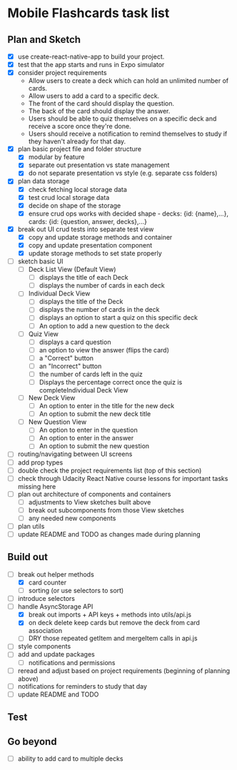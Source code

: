 # Mobile Flashcards task list

## Plan and Sketch
- [X] use create-react-native-app to build your project.
- [X] test that the app starts and runs in Expo simulator
- [X] consider project requirements
	- Allow users to create a deck which can hold an unlimited number of cards.
	- Allow users to add a card to a specific deck.
	- The front of the card should display the question.
	- The back of the card should display the answer.
	- Users should be able to quiz themselves on a specific deck and receive a score once they're done.
	- Users should receive a notification to remind themselves to study if they haven't already for that day.
- [X] plan basic project file and folder structure
	- [X] modular by feature
	- [X] separate out presentation vs state management
	- [X] do not separate presentation vs style (e.g. separate css folders)
- [X] plan data storage
	- [X] check fetching local storage data
	- [X] test crud local storage data
	- [X] decide on shape of the storage
	- [X] ensure crud ops works with decided shape - decks: {id: {name},...}, cards: {id: {question, answer, decks},...}
- [X] break out UI crud tests into separate test view
	- [X] copy and update storage methods and container
	- [X] copy and update presentation component
	- [X] update storage methods to set state properly
- [ ] sketch basic UI
	- [ ] Deck List View (Default View)
	  - [ ] displays the title of each Deck
	  - [ ] displays the number of cards in each deck
	- [ ] Individual Deck View
	  - [ ] displays the title of the Deck
	  - [ ] displays the number of cards in the deck
	  - [ ] displays an option to start a quiz on this specific deck
	  - [ ] An option to add a new question to the deck
	- [ ] Quiz View
		- [ ] displays a card question
		- [ ] an option to view the answer (flips the card)
		- [ ] a "Correct" button
		- [ ] an "Incorrect" button
		- [ ] the number of cards left in the quiz
		- [ ] Displays the percentage correct once the quiz is completeIndividual Deck View
	- [ ] New Deck View
	  - [ ] An option to enter in the title for the new deck
	  - [ ] An option to submit the new deck title
	- [ ] New Question View
	  - [ ] An option to enter in the question
	  - [ ] An option to enter in the answer
	  - [ ] An option to submit the new question
- [ ] routing/navigating between UI screens
- [ ] add prop types
- [ ] double check the project requirements list (top of this section)
- [ ] check through Udacity React Native course lessons for important tasks missing here
- [ ] plan out architecture of components and containers
	- [ ] adjustments to View sketches built above
	- [ ] break out subcomponents from those View sketches
	- [ ] any needed new components
- [ ] plan utils
- [ ] update README and TODO as changes made during planning

## Build out
- [ ] break out helper methods
	- [X] card counter
	- [ ] sorting (or use selectors to sort)
- [ ] introduce selectors
- [ ] handle AsyncStorage API
	- [X] break out imports + API keys + methods into utils/api.js
	- [X] on deck delete keep cards but remove the deck from card association
	- [ ] DRY those repeated getItem and mergeItem calls in api.js
- [ ] style components
- [ ] add and update packages
	- [ ] notifications and permissions
- [ ] reread and adjust based on project requirements (beginning of planning above)
- [ ] notifications for reminders to study that day
- [ ] update README and TODO

## Test

## Go beyond
- [ ] ability to add card to multiple decks
